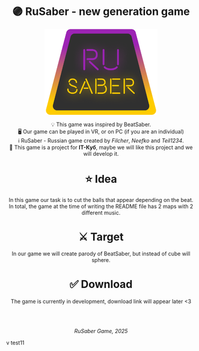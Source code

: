 <h1 align="center">🟣 RuSaber - new generation game</h1>
<p align="center"><img src="Group 11 (1).png" alt="logo" width="300px"></p>
<p align="center">
💡 This game was inspired by BeatSaber. <br>
🖥 Our game can be played in VR, or on PC (if you are an individual)<br>
ℹ️ RuSaber - Russian game created by <i>Filcher</i>, <i>Neefko</i> and <i>Teil1234</i>. <br>
💖 This game is a project for  <b>IT-Куб</b>, maybe we will like this project and we will develop it.
</p>
<h1 align="center">⭐ Idea</h1>
<p align="center">In this game our task is to cut the balls that appear depending on the beat.<br> In total, the game at the time of writing the README file has 2 maps with 2 different music.</p>

<h1 align="center">⚔ Target</h1>
<p align="center">In our game we will create parody of BeatSaber, but instead of cube will sphere.</p>

<h1 align="center">✅ Download</h1>
<p align="center"> The game is currently in development, download link will appear later <3 </p>
<br><br>
<p align="center"><i>RuSaber Game, 2025</i></p>
v test11